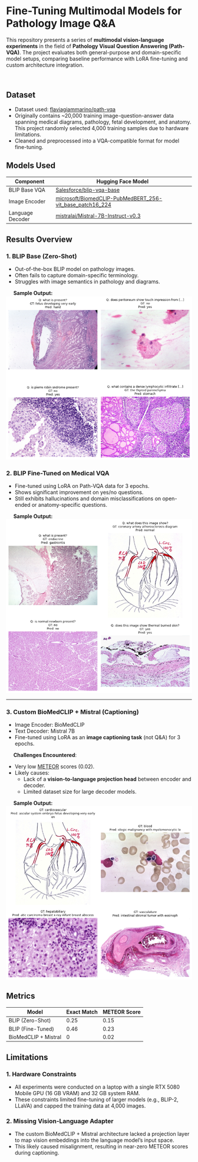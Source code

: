 # Fine-Tuning Multimodal Models for Pathology Image Q&A

This repository presents a series of **multimodal vision-language experiments** in the field of **Pathology Visual Question Answering (Path-VQA)**. The project evaluates both general-purpose and domain-specific model setups, comparing baseline performance with LoRA fine-tuning and custom architecture integration.

<br>



## Dataset

- Dataset used: [flaviagiammarino/path-vqa](https://huggingface.co/datasets/flaviagiammarino/path-vqa)
- Originally contains ~20,000 training image-question-answer data  spanning medical diagrams, pathology, fetal development, and anatomy. This project randomly selected 4,000 training samples due to hardware limitations.
- Cleaned and preprocessed into a VQA-compatible format for model fine-tuning.



## Models Used

| Component | Hugging Face Model |
|-|-|
| BLIP Base VQA | [Salesforce/blip-vqa-base](https://huggingface.co/Salesforce/blip-vqa-base) |
| Image Encoder | [microsoft/BiomedCLIP-PubMedBERT_256-vit_base_patch16_224](https://huggingface.co/microsoft/BiomedCLIP-PubMedBERT_256-vit_base_patch16_224) |
| Language Decoder | [mistralai/Mistral-7B-Instruct-v0.3](https://huggingface.co/mistralai/Mistral-7B-Instruct-v0.3) |



## Results Overview

### 1. **BLIP Base (Zero-Shot)**

- Out-of-the-box BLIP model on pathology images.
- Often fails to capture domain-specific terminology.
- Struggles with image semantics in pathology and diagrams.

&nbsp;&nbsp;&nbsp;&nbsp;&nbsp;**Sample Output:**  
<img src=".\misc\base_model_inference.png" alt="BLIP Zero-Shot" width="600"/>


### 2. **BLIP Fine-Tuned on Medical VQA**

- Fine-tuned using LoRA on Path-VQA data for 3 epochs.
- Shows significant improvement on yes/no questions.
- Still exhibits hallucinations and domain misclassifications on open-ended or anatomy-specific questions.

&nbsp;&nbsp;&nbsp;&nbsp;&nbsp;**Sample Output:**  
<img src=".\misc\fine_tune_inference_1.png" alt="BLIP Fine-Tuned" width="600"/>

---

### 3. **Custom BioMedCLIP + Mistral (Captioning)**

- Image Encoder: BioMedCLIP
- Text Decoder: Mistral 7B
- Fine-tuned using LoRA as an **image captioning task** (not Q&A) for 3 epochs.

&nbsp;&nbsp;&nbsp;&nbsp;&nbsp;**Challenges Encountered**:
- Very low [METEOR](https://medium.com/on-being-ai/what-is-meteor-metric-for-evaluation-of-translation-with-explicit-ordering-45b49ac5ec70) scores (0.02).
- Likely causes:
  - Lack of a **vision-to-language projection head** between encoder and decoder.
  - Limited dataset size for large decoder models.

&nbsp;&nbsp;&nbsp;&nbsp;&nbsp;**Sample Output:**  
<img src=".\misc\fine_tune_inference_2.png" alt="BLIP Fine-Tuned" width="600"/>



## Metrics

| Model                | Exact Match | METEOR Score | 
|----------------------|-------------|-------|
| BLIP (Zero-Shot)     | 0.25 | 0.15 | 
| BLIP (Fine-Tuned)    | 0.46 | 0.23
| BioMedCLIP + Mistral | 0 | 0.02



## Limitations

### 1. Hardware Constraints
- All experiments were conducted on a laptop with a single RTX 5080 Mobile GPU (16 GB VRAM) and 32 GB system RAM.
- These constraints limited fine-tuning of larger models (e.g., BLIP-2, LLaVA) and capped the training data at 4,000 images.


### 2. Missing Vision-Language Adapter
- The custom BioMedCLIP + Mistral architecture lacked a projection layer to map vision embeddings into the language model’s input space.
- This likely caused misalignment, resulting in near-zero METEOR scores during captioning.




